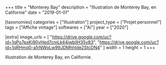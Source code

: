 +++
title = "Monterey Bay"
description = "Illustration de Monterey Bay, en Californie"
date = "2019-01-01"

[taxonomies]
categories = ["Illustration"]
project_type = ["Projet personnel"]
tags = ["Affiche vintage"]
softwares = ["Ai"]
year = ["2020"]

[extra]
image_urls = [
    "https://drive.google.com/uc?id=1qPo7pxKj90yHed7cmLk44iwbIlH35v83", "https://drive.google.com/uc?id=1qRHmq0-a1rNWoLw99JDMhhIde2StcDN4"
]
width = 1
height = 1
+++

Illustration de Monterey Bay, en Californie.